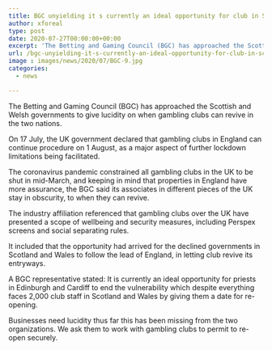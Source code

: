 ```yaml
---
title: BGC unyielding it s currently an ideal opportunity for club in Scotland and Wales to reopen
author: xforeal 
type: post
date: 2020-07-27T00:00:00+00:00
excerpt: 'The Betting and Gaming Council (BGC) has approached the Scottish and Welsh governments to give clearness on when club can revive in both countries '
url: /bgc-unyielding-it-s-currently-an-ideal-opportunity-for-club-in-scotland-and-wales-to-reopen/
image : images/news/2020/07/BGC-9.jpg
categories:
  - news

---
```

The Betting and Gaming Council (BGC) has approached the Scottish and Welsh governments to give lucidity on when gambling clubs can revive in the two nations. 

On 17 July, the UK government declared that gambling clubs in England can continue procedure on 1 August, as a major aspect of further lockdown limitations being facilitated. 

The coronavirus pandemic constrained all gambling clubs in the UK to be shut in mid-March, and keeping in mind that properties in England have more assurance, the BGC said its associates in different pieces of the UK stay in obscurity, to when they can revive. 

The industry affiliation referenced that gambling clubs over the UK have presented a scope of wellbeing and security measures, including Perspex screens and social separating rules. 

It included that the opportunity had arrived for the declined governments in Scotland and Wales to follow the lead of England, in letting club revive its entryways. 

A BGC representative stated: It is currently an ideal opportunity for priests in Edinburgh and Cardiff to end the vulnerability which despite everything faces 2,000 club staff in Scotland and Wales by giving them a date for re-opening. 

Businesses need lucidity thus far this has been missing from the two organizations. We ask them to work with gambling clubs to permit to re-open securely.